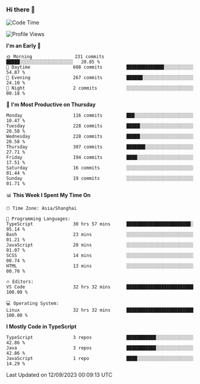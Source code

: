 ### Hi there 👋

<!--
**waynelwz/waynelwz** is a ✨ _special_ ✨ repository because its `README.md` (this file) appears on your GitHub profile.

Here are some ideas to get you started:

- 🔭 I’m currently working on ...
- 🌱 I’m currently learning ...
- 👯 I’m looking to collaborate on ...
- 🤔 I’m looking for help with ...
- 💬 Ask me about ...
- 📫 How to reach me: ...
- 😄 Pronouns: ...
- ⚡ Fun fact: ...
-->

<!--START_SECTION:waka-->
![Code Time](http://img.shields.io/badge/Code%20Time-1%2C893%20hrs%2022%20mins-blue)

![Profile Views](http://img.shields.io/badge/Profile%20Views-0-blue)

**I'm an Early 🐤** 

```text
🌞 Morning                231 commits         █████░░░░░░░░░░░░░░░░░░░░   20.85 % 
🌆 Daytime                608 commits         ██████████████░░░░░░░░░░░   54.87 % 
🌃 Evening                267 commits         ██████░░░░░░░░░░░░░░░░░░░   24.10 % 
🌙 Night                  2 commits           ░░░░░░░░░░░░░░░░░░░░░░░░░   00.18 % 
```
📅 **I'm Most Productive on Thursday** 

```text
Monday                   116 commits         ███░░░░░░░░░░░░░░░░░░░░░░   10.47 % 
Tuesday                  228 commits         █████░░░░░░░░░░░░░░░░░░░░   20.58 % 
Wednesday                228 commits         █████░░░░░░░░░░░░░░░░░░░░   20.58 % 
Thursday                 307 commits         ███████░░░░░░░░░░░░░░░░░░   27.71 % 
Friday                   194 commits         ████░░░░░░░░░░░░░░░░░░░░░   17.51 % 
Saturday                 16 commits          ░░░░░░░░░░░░░░░░░░░░░░░░░   01.44 % 
Sunday                   19 commits          ░░░░░░░░░░░░░░░░░░░░░░░░░   01.71 % 
```


📊 **This Week I Spent My Time On** 

```text
🕑︎ Time Zone: Asia/Shanghai

💬 Programming Languages: 
TypeScript               30 hrs 57 mins      ████████████████████████░   95.14 % 
Bash                     23 mins             ░░░░░░░░░░░░░░░░░░░░░░░░░   01.21 % 
JavaScript               20 mins             ░░░░░░░░░░░░░░░░░░░░░░░░░   01.07 % 
SCSS                     14 mins             ░░░░░░░░░░░░░░░░░░░░░░░░░   00.74 % 
HTML                     13 mins             ░░░░░░░░░░░░░░░░░░░░░░░░░   00.70 % 

🔥 Editors: 
VS Code                  32 hrs 32 mins      █████████████████████████   100.00 % 

💻 Operating System: 
Linux                    32 hrs 32 mins      █████████████████████████   100.00 % 
```

**I Mostly Code in TypeScript** 

```text
TypeScript               3 repos             ███████████░░░░░░░░░░░░░░   42.86 % 
Java                     3 repos             ███████████░░░░░░░░░░░░░░   42.86 % 
JavaScript               1 repo              ████░░░░░░░░░░░░░░░░░░░░░   14.29 % 
```




 Last Updated on 12/09/2023 00:09:13 UTC
<!--END_SECTION:waka-->
